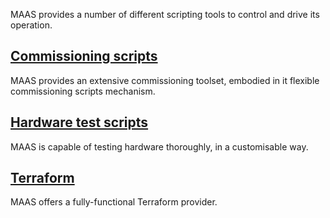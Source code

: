 <!-- "MAAS scripts reference" -->
MAAS provides a number of different scripting tools to control and drive its operation.

## [Commissioning scripts](/t/-/6605)

MAAS provides an extensive commissioning toolset, embodied in it flexible commissioning scripts mechanism.

## [Hardware test scripts](/t/-/5392)

MAAS is capable of testing hardware thoroughly, in a customisable way.

## [Terraform](/t/-/6327)

MAAS offers a fully-functional Terraform provider.